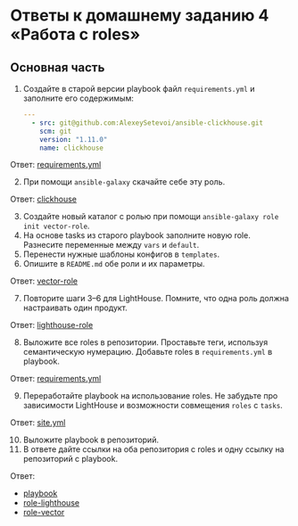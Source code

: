 # Ответы к домашнему заданию 4 «Работа с roles»

## Основная часть


1. Создайте в старой версии playbook файл `requirements.yml` и заполните его содержимым:

   ```yaml
   ---
     - src: git@github.com:AlexeySetevoi/ansible-clickhouse.git
       scm: git
       version: "1.11.0"
       name: clickhouse 
   ```
   
Ответ: [requirements.yml](playbook/requirements.yml)

2. При помощи `ansible-galaxy` скачайте себе эту роль.

Ответ: [clickhouse](playbook/roles/clickhouse)

3. Создайте новый каталог с ролью при помощи `ansible-galaxy role init vector-role`.
4. На основе tasks из старого playbook заполните новую role. Разнесите переменные между `vars` и `default`. 
5. Перенести нужные шаблоны конфигов в `templates`.
6. Опишите в `README.md` обе роли и их параметры.

Ответ: [vector-role](https://github.com/fedor-metsger/vector-role)

7. Повторите шаги 3–6 для LightHouse. Помните, что одна роль должна настраивать один продукт.

Ответ: [lighthouse-role](https://github.com/fedor-metsger/lighthouse-role)

8. Выложите все roles в репозитории. Проставьте теги, используя семантическую нумерацию. Добавьте roles в `requirements.yml` в playbook.

Ответ: [requirements.yml](playbook/requirements.yml)

9. Переработайте playbook на использование roles. Не забудьте про зависимости LightHouse и возможности совмещения `roles` с `tasks`.

Ответ: [site.yml](playbook/site.yml)

10. Выложите playbook в репозиторий.
11. В ответе дайте ссылки на оба репозитория с roles и одну ссылку на репозиторий с playbook.

Ответ:
- [playbook](https://github.com/fedor-metsger/mnt-homeworks/tree/master/08-ansible-04-role/playbook)
- [role-lighthouse](https://github.com/fedor-metsger/lighthouse-role)
- [role-vector](https://github.com/fedor-metsger/vector-role)
